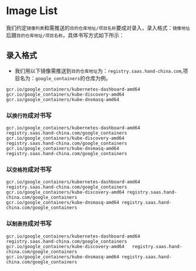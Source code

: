 # Image List
我们约定`镜像列表`和需推送的`目的仓库地址/项目名称`要成对录入，录入格式：`镜像地址`后跟`目的仓库地址/项目名称`，具体书写方式如下所示：
## 录入格式
* 我们用以下镜像需推送到`目的仓库地址`为：`registry.saas.hand-china.com`,项目名为：`google_containers`的仓库为例。

```
gcr.io/google_containers/kubernetes-dashboard-amd64
gcr.io/google_containers/kube-discovery-amd64
gcr.io/google_containers/kube-dnsmasq-amd64
```

### 以`换行符`成对书写
```
gcr.io/google_containers/kubernetes-dashboard-amd64
registry.saas.hand-china.com/google_containers
gcr.io/google_containers/kube-discovery-amd64
registry.saas.hand-china.com/google_containers
gcr.io/google_containers/kube-dnsmasq-amd64
registry.saas.hand-china.com/google_containers
```
### 以`空格符`成对书写
```
gcr.io/google_containers/kubernetes-dashboard-amd64 registry.saas.hand-china.com/google_containers
gcr.io/google_containers/kube-discovery-amd64 registry.saas.hand-china.com/google_containers
gcr.io/google_containers/kube-dnsmasq-amd64 registry.saas.hand-china.com/google_containers
```
### 以`制表符`成对书写
```
gcr.io/google_containers/kubernetes-dashboard-amd64 registry.saas.hand-china.com/google_containers
gcr.io/google_containers/kube-discovery-amd64   registry.saas.hand-china.com/google_containers
gcr.io/google_containers/kube-dnsmasq-amd64 registry.saas.hand-china.com/google_containers
```